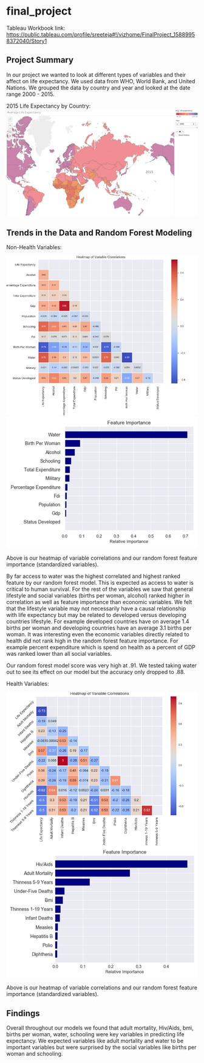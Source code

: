 # final_project
Tableau Workbook link: https://public.tableau.com/profile/sreeteja#!/vizhome/FinalProject_15889958372040/Story1

## Project Summary

In our project we wanted to look at different types of variables and their affect on life expectancy. We used data from WHO, World Bank, and United Nations. We grouped the data by country and year and looked at the date range 2000 - 2015.

2015 Life Expectancy by Country:
![Dates](images/map_tab.png)

## Trends in the Data and Random Forest Modeling

Non-Health Variables:

![Dates](images/heatmap.png)
![Dates](images/features.png)

Above is our heatmap of variable correlations and our random forest feature importance (standardized variables).

By far access to water was the highest correlated and highest ranked feature by our random forest model. This is expected as access to water is critical to human survival. For the rest of the variables we saw that general lifestyle and social variables (births per woman, alcohol) ranked higher in correlation as well as feature importance than economic variables. We felt that the lifestyle variable may not necessarily have a causal relationship with life expectancy but may be related to developed versus developing countries lifestyle. For example developed countries have on average 1.4 births per woman and developing countries have an average 3.1 births per woman. It was interesting even the economic variables directly related to health did not rank high in the random forest feature importance. For example percent expenditure which is spend on health as a percent of GDP was ranked lower than all social variables.

Our random forest model score was very high at .91. We tested taking water out to see its effect on our model but the accuracy only dropped to .88.

Health Variables: 

![Dates](images/mortality_heatmap.png)
![Dates](images/mortality_features.png)

Above is our heatmap of variable correlations and our random forest feature importance (standardized variables).



## Findings
 Overall throughout our models we found that adult mortality, Hiv/Aids, bmi, births per woman, water, schooling were key variables in predicting life expectancy. We expected variables like adult mortality and water to be important variables but were surprised by the social variables like births per woman and schooling.


